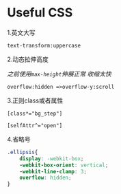# Useful CSS 

 1.英文大写

`text-transform:uppercase`

 2.动态拉伸高度

*之前使用`max-height`伸展正常 收缩太快*

`overflow:hidden =>overflow-y:scroll`

3.正则class或者属性

`[class*="bg_step"]`

`[selfAttr^="open"]`



4.省略号
```css
.ellipsis{
    display: -webkit-box;
    -webkit-box-orient: vertical;
    -webkit-line-clamp: 3;
    overflow: hidden;
}
```



